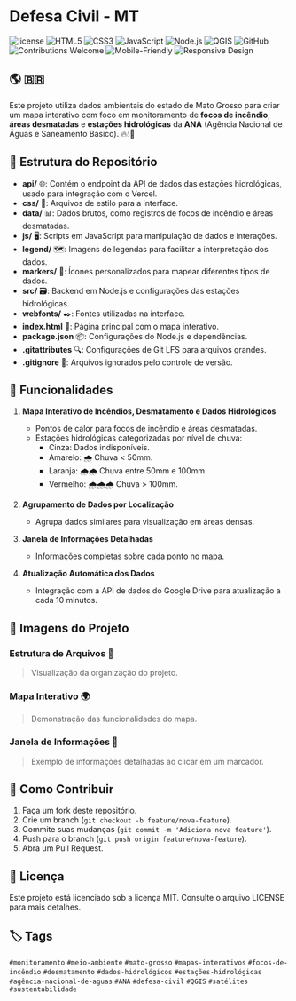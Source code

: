 # Defesa Civil - MT

![license](https://img.shields.io/badge/license-MIT-green) 
![HTML5](https://img.shields.io/badge/HTML5-Utilizado-orange) 
![CSS3](https://img.shields.io/badge/CSS3-Utilizado-blue) 
![JavaScript](https://img.shields.io/badge/JavaScript-Utilizado-yellow) 
![Node.js](https://img.shields.io/badge/Node.js-Backend-brightgreen) 
![QGIS](https://img.shields.io/badge/QGIS-Software-blueviolet)
![GitHub](https://img.shields.io/badge/GitHub-Repository-blue) 
![Contributions Welcome](https://img.shields.io/badge/Contributions-Welcome-brightgreen) 
![Mobile-Friendly](https://img.shields.io/badge/Mobile%20Friendly-100%25-brightgreen) 
![Responsive Design](https://img.shields.io/badge/Responsive%20Design-100%25-brightgreen) 

## 🌎 🇧🇷
Este projeto utiliza dados ambientais do estado de Mato Grosso para criar um mapa interativo com foco em monitoramento de **focos de incêndio**, **áreas desmatadas** e **estações hidrológicas** da **ANA** (Agência Nacional de Águas e Saneamento Básico). 🔥💧🌿

## 📁 Estrutura do Repositório

- **api/** 🌐: Contém o endpoint da API de dados das estações hidrológicas, usado para integração com o Vercel.
- **css/** 🎨: Arquivos de estilo para a interface.
- **data/** 📊: Dados brutos, como registros de focos de incêndio e áreas desmatadas.
- **js/** 🖥️: Scripts em JavaScript para manipulação de dados e interações.
- **legend/** 🗺️: Imagens de legendas para facilitar a interpretação dos dados.
- **markers/** 📌: Ícones personalizados para mapear diferentes tipos de dados.
- **src/** 🗃️: Backend em Node.js e configurações das estações hidrológicas.
- **webfonts/** ✒️: Fontes utilizadas na interface.
- **index.html** 📄: Página principal com o mapa interativo.
- **package.json** 📦: Configurações do Node.js e dependências.
- **.gitattributes** 🔍: Configurações de Git LFS para arquivos grandes.
- **.gitignore** 🚫: Arquivos ignorados pelo controle de versão.

## 🚀 Funcionalidades

1. **Mapa Interativo de Incêndios, Desmatamento e Dados Hidrológicos**
   - Pontos de calor para focos de incêndio e áreas desmatadas.
   - Estações hidrológicas categorizadas por nível de chuva:
     - Cinza: Dados indisponíveis.
     - Amarelo: 🌧️ Chuva < 50mm.
     - Laranja: 🌧️🌧️ Chuva entre 50mm e 100mm.
     - Vermelho: 🌧️🌧️🌧️ Chuva > 100mm.

2. **Agrupamento de Dados por Localização**
   - Agrupa dados similares para visualização em áreas densas.

3. **Janela de Informações Detalhadas**
   - Informações completas sobre cada ponto no mapa.

4. **Atualização Automática dos Dados**
   - Integração com a API de dados do Google Drive para atualização a cada 10 minutos.

## 📸 Imagens do Projeto

### Estrutura de Arquivos 📂
> Visualização da organização do projeto.

### Mapa Interativo 🌍
> Demonstração das funcionalidades do mapa.

### Janela de Informações 📝
> Exemplo de informações detalhadas ao clicar em um marcador.

## 👥 Como Contribuir

1. Faça um fork deste repositório.
2. Crie um branch (`git checkout -b feature/nova-feature`).
3. Commite suas mudanças (`git commit -m 'Adiciona nova feature'`).
4. Push para o branch (`git push origin feature/nova-feature`).
5. Abra um Pull Request.

## 📜 Licença

Este projeto está licenciado sob a licença MIT. Consulte o arquivo LICENSE para mais detalhes.

## 🏷️ Tags

`#monitoramento` `#meio-ambiente` `#mato-grosso` `#mapas-interativos` `#focos-de-incêndio` `#desmatamento` `#dados-hidrológicos` `#estações-hidrológicas` `#agência-nacional-de-aguas` `#ANA` `#defesa-civil` `#QGIS` `#satélites` `#sustentabilidade`